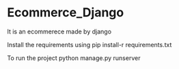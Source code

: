 # Ecommerce_Django
It is an ecommerece made by django 

Install the requirements using 
pip install-r requirements.txt

To run the project 
python manage.py runserver
